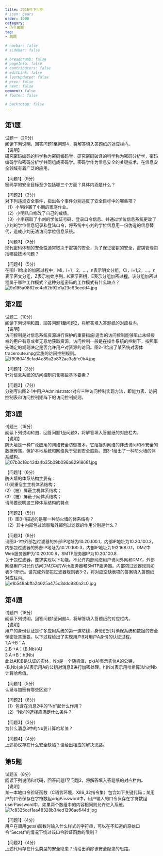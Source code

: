 ```yaml
---  
title: 2016年下半年  
# icon: gears  
order: 1000  
category:  
- 历年真题  
tag:  
- 真题  
  
# navbar: false  
# sidebar: false  
  
# breadcrumb: false  
# pageInfo: false  
# contributors: false  
# editLink: false  
# lastUpdated: false  
# prev: false  
# next: false  
comment: false  
# footer: false  
  
# backtotop: false  
---  
```

## 第1题 ##

试题一（20分）  
阅读下列说明，回答问题1至问题4，将解答填入答题纸的对应栏内。  
【说明】  
研究密码编码的科学称为密码编码学，研究密码破译的科学称为密码分析学，密码编码学和密码分析学共同组成密码学。密码学作为信息安全的关键技术，在信息安全领域有着广泛的应用。  
  
【问题1】（9分）  
密码学的安全目标至少包括哪三个方面？具体内涵是什么？  
  
【问题2】（3分）  
对下列违规安全事件，指出各个事件分别违反了安全目标中的哪些项？  
（1）小明抄袭了小丽的家庭作业。  
（2）小明私自修改了自己的成绩。  
（3）小李窃取了小刘的学位证号码、登录口令信息、并通过学位信息系统更改了小刘的学位信息记录和登陆口令，将系统中小刘的学位信息用一份伪造的信息替代，造成小刘无法访问学位信息系统。  
  
【问题3】（3分）  
现代密码体制的安全性通常取决于密钥的安全，为了保证密钥的安全，密钥管理包括哪些技术问题？  
  
【问题4】（5分）  
在图1-1给出的加密过程中，Mi，i=1，2，…，n表示明文分组，Ci，i=1,2，…，n表示密文分组，Z表示初始序列，K表示密钥，E表示分组加密过程。该分组加密过程属于哪种工作模式？这种分组密码的工作模式有什么缺点？  
![9e195a0862ec4a52b92e1a23c63eedd4.jpg][]  


## 第2题 ##

试题二（10分）  
阅读下列说明和图，回答问题1至问题2，将解答填入答题纸的对应栏内。  
【说明】  
访问控制是对信息系统资源进行保护的重要措施l适当的访问控制能够阻止未经授权的用户有意或者无意地获取资源。访问控制一般是在操作系统的控制下，按照事先确定的规则决定是否允许用户对资源的访问。图2-1给出了某系统对客体traceroute.mpg实施的访问控制规则。  
![f9080418efad4c89a2b832aa3a5fc0b4.jpg][]  
  
【问题1】（3分）  
针对信息系统的访问控制包含哪些基本要素？  
  
【问题2】（7分）  
分别写出图2-1中用户Administrator对应三种访问控制实现方法，即能力表、访问控制表和访问控制矩阵下的访问控制规则。  


## 第3题 ##

试题三（19分）  
阅读下列说明和图，回答问题1至问题3，将解答填入答题纸的对应栏内。  
【说明】  
防火墙是一种广泛应用的网络安全防御技术，它阻挡对网络的非法访问和不安全的数据传递，保护本地系统和网络免于受到安全威胁。图3-1给出了一种防火墙的体系结构。  
![07b3c18c42da4b35b09b096b8291868f.jpg][]  
  
【问题1】（6分）  
防火墙的体系结构主要有：  
(1)双重宿主主机体系结构；  
(2)（被）屏蔽主机体系结构；  
(3)（被）屏蔽子网体系结构；  
请简要说明这三种体系结构的特点  
  
【问题2】（5分）  
（1）图3-1描述的是哪一种防火墙的体系结构？  
（2）其中内部包过滤器和外部包过滤器的作用分别是什么？  
  
【问题3】（8分）  
设图3-1中外部包过滤器的外部IP地址为10.20.100.1，内部IP地址为10.20.100.2，内部包过滤器的外部IP地址为10.20.100.3，内部IP地址为192.168.0.1，DMZ中Web服务器IP为10.20.100.6，SMTP服务器IP为10.20.100.8.  
关于包过滤器，要求实现以下功能，不允许内部网络用户访问外网和DMZ，外部网络用户只允许访问DMZ中的Web服务器和SMTP服务器。内部包过滤器规则如表3-1所示。请完成外部包过滤器规则表3-2，将对应空缺表项的答案填入答题纸对应栏内。  
![e1b548abffa24625a475c3ddd980a2c0.jpg][]  


## 第4题 ##

试题四（18分）  
阅读下列说明，回答问题1至问题4，将解答填入答题纸的对应栏内。  
【说明】  
用户的身份认证是许多应用系统的第一道防线，身份识别对确保系统和数据的安全保密及其重要。以下过程给出了实现用户B对用户A身份的认证过程。  
1.A-&gt;B：A  
2.B-&gt;A：\{B,Nb\}(A)  
3.A-&gt;B：h(Nb)  
此处A和B是认证的实体，Nb是一个随机值，pk(A)表示实体A的公钥，\{B,Nb\}pk(A)表示用A的公钥对消息B进行加密处理，h(Nb)表示用哈希算法h对Nb计算哈希值。  
  
【问题1】（5分）  
认证与加密有哪些区别？  
  
【问题2】（6分）  
（1）包含在消息2中的“Nb”起什么作用？  
（2）“Nb“的选择应满足什么条件？  
  
【问题3】（3分）  
为什么消息3中的Nb要计算哈希值？  
  
【问题4】（4分）  
上述协议存在什么安全缺陷？请给出相应的解决思路。  


## 第5题 ##

试题五（8分）  
阅读下列说明和代码，回答问题1至问题2，将解答填入答题纸的对应栏内。  
【说明】  
某一本地口令验证函数（C语言环境，X86\_32指令集）包含如下关键代码；某用户的口令保存在字符数组origPassword中，用户输入的口令保存在字符数组userPassword中，如果两个数组中的内容相同则允许进入系统。  
![7c8325cef1aa48328b34ed1296ae644d.jpg][]  
  
【问题1】（4分）  
用户在调用gets()函数时输入什么样式的字符串，可以在不知道的原始口令“Secret”的情况下绕过该口令验证函数的限制？  
  
【问题2】（4分）  
上述代码存在什么类型的安全隐患？请给出消除该安全隐患的思路。  



[9e195a0862ec4a52b92e1a23c63eedd4.jpg]: https://www.xkxxkx.cn/file/exam/software/信息安全工程师/案例/第1题/9e195a0862ec4a52b92e1a23c63eedd4.jpg
[f9080418efad4c89a2b832aa3a5fc0b4.jpg]: https://www.xkxxkx.cn/file/exam/software/信息安全工程师/案例/第2题/f9080418efad4c89a2b832aa3a5fc0b4.jpg
[07b3c18c42da4b35b09b096b8291868f.jpg]: https://www.xkxxkx.cn/file/exam/software/信息安全工程师/案例/第3题/07b3c18c42da4b35b09b096b8291868f.jpg
[e1b548abffa24625a475c3ddd980a2c0.jpg]: https://www.xkxxkx.cn/file/exam/software/信息安全工程师/案例/第3题/e1b548abffa24625a475c3ddd980a2c0.jpg
[7c8325cef1aa48328b34ed1296ae644d.jpg]: https://www.xkxxkx.cn/file/exam/software/信息安全工程师/案例/第5题/7c8325cef1aa48328b34ed1296ae644d.jpg
